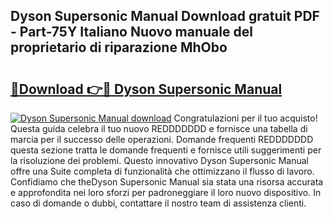 ## Dyson Supersonic Manual Download gratuit PDF - Part-75Y Italiano Nuovo manuale del proprietario di riparazione MhObo

# <h2><a href="http://dfb462.blite.top/?on=Dyson+Supersonic+Manual">🔗Download 👉🔴 Dyson Supersonic Manual</a></h2>

[![Dyson Supersonic Manual download](https://i.imgur.com/lujVjoI.png)](http://dfb462.blite.top/?on=Dyson+Supersonic+Manual)
Congratulazioni per il tuo acquisto! Questa guida celebra il tuo nuovo REDDDDDDD e fornisce una tabella di marcia per il successo delle operazioni. Domande frequenti REDDDDDDD questa sezione tratta le domande frequenti e fornisce utili suggerimenti per la risoluzione dei problemi. Questo innovativo Dyson Supersonic Manual offre una Suite completa di funzionalità che ottimizzano il flusso di lavoro. Confidiamo che theDyson Supersonic Manual sia stata una risorsa accurata e approfondita nei loro sforzi per padroneggiare il loro nuovo dispositivo. In caso di domande o dubbi, contattare il nostro team di assistenza clienti.
